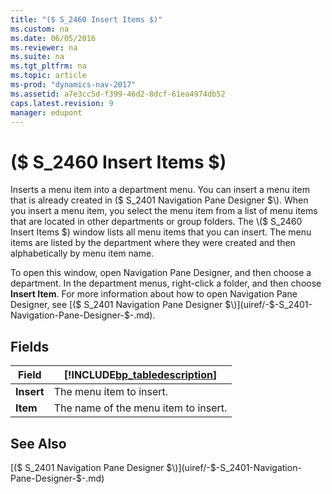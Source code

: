 ```yaml
---
title: "($ S_2460 Insert Items $)"
ms.custom: na
ms.date: 06/05/2016
ms.reviewer: na
ms.suite: na
ms.tgt_pltfrm: na
ms.topic: article
ms-prod: "dynamics-nav-2017"
ms.assetid: a7e3cc5d-f399-46d2-8dcf-61ea4974db52
caps.latest.revision: 9
manager: edupont
---
```

# ($ S_2460 Insert Items $)
Inserts a menu item into a department menu. You can insert a menu item that is already created in \($ S\_2401 Navigation Pane Designer $\). When you insert a menu item, you select the menu item from a list of menu items that are located in other departments or group folders. The \($ S\_2460 Insert Items $\) window lists all menu items that you can insert. The menu items are listed by the department where they were created and then alphabetically by menu item name.  
  
 To open this window, open Navigation Pane Designer, and then choose a department. In the department menus, right-click a folder, and then choose **Insert Item**. For more information about how to open Navigation Pane Designer, see [\($ S\_2401 Navigation Pane Designer $\)](uiref/-$-S_2401-Navigation-Pane-Designer-$-.md).  
  
## Fields  
  
|Field|[!INCLUDE[bp_tabledescription](../includes/bp_tabledescription_md.md)]|  
|-----------|---------------------------------------|  
|**Insert**|The menu item to insert.|  
|**Item**|The name of the menu item to insert.|  
  
## See Also  
 [\($ S\_2401 Navigation Pane Designer $\)](uiref/-$-S_2401-Navigation-Pane-Designer-$-.md)